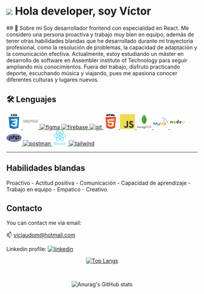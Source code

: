 <h1 style="display:flex, justify-content: center"><img src="https://media.giphy.com/media/hvRJCLFzcasrR4ia7z/giphy.gif" width="25px"> Hola developer, soy Víctor 
</h1>
## 🚀 Sobre mi
Soy desarrollador frontend con especialidad en React. Me considero una persona proactiva y trabajo muy bien en equipo, además de tener otras habilidades blandas que he desarrollado durante mi trayectoria profesional, como la resolución de problemas, la capacidad de adaptación y la comunicación efectiva. Actualmente, estoy estudiando un máster en desarrollo de software en Assembler institute of Technology para seguir ampliando mis conocimientos. Fuera del trabajo, disfruto practicando deporte, escuchando música y viajando, pues me apasiona conocer diferentes culturas y lugares nuevos.

## 🛠 Lenguajes
<p align="left"> <a href="https://www.w3schools.com/css/" target="_blank" rel="noreferrer"> <img src="https://raw.githubusercontent.com/devicons/devicon/master/icons/css3/css3-original-wordmark.svg" alt="css3" width="40" height="40"/> </a> <a href="https://expressjs.com" target="_blank" rel="noreferrer"> <img src="https://raw.githubusercontent.com/devicons/devicon/master/icons/express/express-original-wordmark.svg" alt="express" width="40" height="40"/> </a> <a href="https://www.figma.com/" target="_blank" rel="noreferrer"> <img src="https://www.vectorlogo.zone/logos/figma/figma-icon.svg" alt="figma" width="40" height="40"/> </a> <a href="https://firebase.google.com/" target="_blank" rel="noreferrer"> <img src="https://www.vectorlogo.zone/logos/firebase/firebase-icon.svg" alt="firebase" width="40" height="40"/> </a> <a href="https://git-scm.com/" target="_blank" rel="noreferrer"> <img src="https://www.vectorlogo.zone/logos/git-scm/git-scm-icon.svg" alt="git" width="40" height="40"/> </a> <a href="https://www.w3.org/html/" target="_blank" rel="noreferrer"> <img src="https://raw.githubusercontent.com/devicons/devicon/master/icons/html5/html5-original-wordmark.svg" alt="html5" width="40" height="40"/> </a> <a href="https://developer.mozilla.org/en-US/docs/Web/JavaScript" target="_blank" rel="noreferrer"> <img src="https://raw.githubusercontent.com/devicons/devicon/master/icons/javascript/javascript-original.svg" alt="javascript" width="40" height="40"/> </a> <a href="https://www.mongodb.com/" target="_blank" rel="noreferrer"> <img src="https://raw.githubusercontent.com/devicons/devicon/master/icons/mongodb/mongodb-original-wordmark.svg" alt="mongodb" width="40" height="40"/> </a> <a href="https://www.mysql.com/" target="_blank" rel="noreferrer"> <img src="https://raw.githubusercontent.com/devicons/devicon/master/icons/mysql/mysql-original-wordmark.svg" alt="mysql" width="40" height="40"/> </a> <a href="https://nodejs.org" target="_blank" rel="noreferrer"> <img src="https://raw.githubusercontent.com/devicons/devicon/master/icons/nodejs/nodejs-original-wordmark.svg" alt="nodejs" width="40" height="40"/> </a> <a href="https://www.php.net" target="_blank" rel="noreferrer"> <img src="https://raw.githubusercontent.com/devicons/devicon/master/icons/php/php-original.svg" alt="php" width="40" height="40"/> </a> <a href="https://postman.com" target="_blank" rel="noreferrer"> <img src="https://www.vectorlogo.zone/logos/getpostman/getpostman-icon.svg" alt="postman" width="40" height="40"/> </a> <a href="https://reactjs.org/" target="_blank" rel="noreferrer"> <img src="https://raw.githubusercontent.com/devicons/devicon/master/icons/react/react-original-wordmark.svg" alt="react" width="40" height="40"/> </a> <a href="https://tailwindcss.com/" target="_blank" rel="noreferrer"> <img src="https://www.vectorlogo.zone/logos/tailwindcss/tailwindcss-icon.svg" alt="tailwind" width="40" height="40"/> </a> </p>
<hr>

## Habilidades blandas

Proactivo - Actitud positiva - Comunicación - Capacidad de aprendizaje - Trabajo en equipo - Empatico - Creativo.

## Contacto

You can contact me via email:

📫 vicjaudom@hotmail.com

Linkedin profile:
[![linkedin](https://img.shields.io/badge/linkedin-0A66C2?style=for-the-badge&logo=linkedin&logoColor=white)]([https://www.linkedin.com/in/miquel-abella-garcia-b64268217](https://www.linkedin.com/in/v%C3%ADctor-jauregui-dom%C3%ADnguez-2b1893139/?originalSubdomain=es)/)

<div align="center">

[![Top Langs](https://github-readme-stats.vercel.app/api/top-langs/?username=VictorJauregui&layout=compact)](https://github.com/anuraghazra/github-readme-stats)

<br>

![Anurag's GitHub stats](https://github-readme-stats.vercel.app/api?username=VictorJauregui&show_icons=true&theme=tokyonight)

</div>
